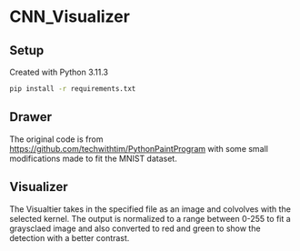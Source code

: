 # CNN_Visualizer
## Setup
Created with Python 3.11.3
```bash
pip install -r requirements.txt
```

## Drawer
The original code is from https://github.com/techwithtim/PythonPaintProgram with some small modifications made to fit the MNIST dataset.

## Visualizer
The Visualtier takes in the specified file as an image and colvolves with the selected kernel. The output is normalized to a range between 0-255 to fit a graysclaed image and also converted to red and green to show the detection with a better contrast.